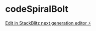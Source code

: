# codeSpiralBolt

[Edit in StackBlitz next generation editor ⚡️](https://stackblitz.com/~/github.com/knileshh/codeSpiralBolt)